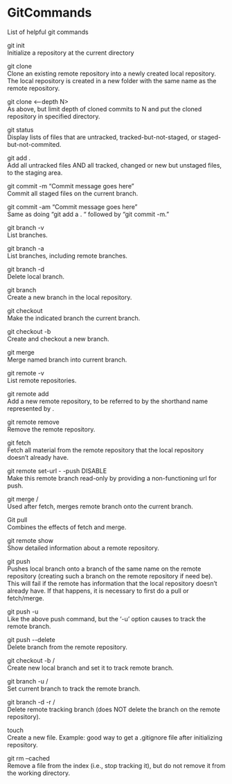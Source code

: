 # GitCommands
List of helpful git commands

git init   
Initialize a repository at the current directory


git clone  <remote URL>    
Clone an existing remote repository into a newly created local repository. The local repository is 
created in a new folder with the same name as the remote repository.


git clone <–depth N> <remote URL> <directory>    
As above, but limit depth of cloned commits to N and put the cloned repository in specified directory.


git status  
Display lists of files that are untracked, tracked-but-not-staged, or staged-but-not-commited.


git add .   
Add all untracked files AND all tracked, changed or new but unstaged files, to the staging area.


git commit -m “Commit message goes here”   
Commit all staged files on the current branch.


git commit -am “Commit message goes here”   
Same as doing “git add a . “ followed by “git commit -m.”


git branch -v   
List branches.


git branch -a   
List branches, including remote branches.


git branch -d <local branch name>   
Delete local branch.


git branch <new branch name>   
Create a new branch in the local repository.


git checkout <branch name>   
Make the indicated branch the current branch.


git checkout -b <new branch name>   
Create and checkout a new branch.


git merge <branch name>   
Merge named branch into current branch.


git remote -v   
List remote repositories.


git remote add  <remote>  <remote URL>   
  Add a new remote repository, to be referred to by the shorthand name represented by <remote>.


git remote remove <remote>   
Remove the remote repository.


git fetch <remote>   
Fetch all material from the remote repository that the local repository doesn’t already have.


git remote set-url  - -push <remote branch> DISABLE   
Make this remote branch read-only by providing a non-functioning url for push.


git merge <remote>/<remote branch>   
Used after fetch, merges remote branch onto the current branch.


Git pull <remote>   
Combines the effects of fetch and merge.


git remote show <remote>   
Show detailed information about a remote repository.


git push <remote> <branch>   
Pushes local branch onto a branch of the same name on the remote repository (creating 
such a branch on the remote repository if need be). This will fail if the remote has 
information that the local repository doesn’t already have. If that happens, it is 
necessary to first do a pull or fetch/merge.


git push -u <remote> <branch>   
Like the above push command, but the ‘-u’ option causes <branch> to track the remote branch.


git push <remote> --delete <branch>   
Delete branch from the remote repository.


git checkout -b <localbranch>  <remote>/<remotebranch>   
Create new local branch and set it  to track remote branch.


git branch -u   <remote>/<remotebranch>   
Set current branch to track the remote branch.


git branch -d -r <remote>/<remotebranch>   
Delete remote tracking branch (does NOT delete the branch on the remote repository).


touch <newFileName>   
Create a new file. Example: good way to get a .gitignore file after initializing repository.


git rm –cached <filename>   
Remove a file from the index (i.e., stop tracking it), but do not remove it from the working directory.



